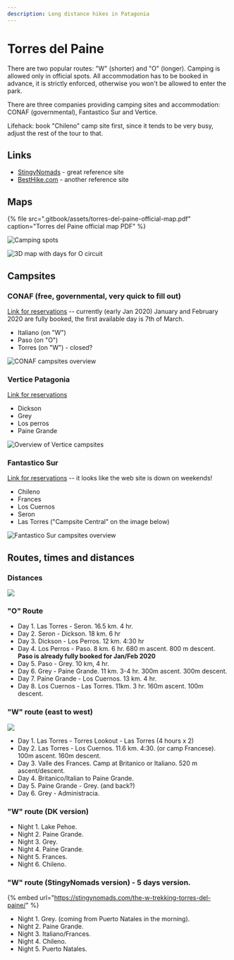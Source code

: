 ```yaml
---
description: Long distance hikes in Patagonia
---
```


# Torres del Paine

There are two popular routes: "W" \(shorter\) and "O" \(longer\). Camping is allowed only in official spots. All accommodation has to be booked in advance, it is strictly enforced, otherwise you won't be allowed to enter the park.

There are three companies providing camping sites and accommodation: CONAF \(governmental\), Fantastico Sur and Vertice.

Lifehack: book "Chileno" camp site first, since it tends to be very busy, adjust the rest of the tour to that.

## Links

* [StingyNomads](https://stingynomads.com/torres-del-paine-hiking-guide/) - great reference site
* [BestHike.com](https://besthike.com/s-america/patagonian-andes/paine-circuit/) - another reference site

## Maps

{% file src=".gitbook/assets/torres-del-paine-official-map.pdf" caption="Torres del Paine official map PDF" %}

![Camping spots](.gitbook/assets/refugios-map.jpg)

![3D map with days for O circuit](.gitbook/assets/torres-3d-map.jpg)

## Campsites

### CONAF \(free, governmental, very quick to fill out\)

[Link for reservations](https://wubook.net/wbkd/wbk/?lcode=1470832720) -- currently \(early Jan 2020\) January and February 2020 are fully booked, the first available day is 7th of March.

* Italiano \(on "W"\)
* Paso \(on "O"\)
* Torres \(on "W"\) - closed?

![CONAF campsites overview](.gitbook/assets/conaf-overview.png)

### Vertice Patagonia

[Link for reservations](https://reservas.verticepatagonia.cl/index.xhtml)

* Dickson
* Grey
* Los perros
* Paine Grande

![Overview of Vertice campsites](.gitbook/assets/vertice-overview.png)

### Fantastico Sur

[Link for reservations](http://int.fantasticosur.com/en/online) -- it looks like the web site is down on weekends!

* Chileno
* Frances
* Los Cuernos
* Seron
* Las Torres \("Campsite Central" on the image below\)

![Fantastico Sur campsites overview](.gitbook/assets/fantastico-sur-overview.jpg)

## Routes, times and distances

### Distances

![](.gitbook/assets/timings-and-distances.png)

### "O" Route

* Day 1. Las Torres - Seron. 16.5 km. 4 hr.
* Day 2. Seron - Dickson. 18 km. 6 hr
* Day 3. Dickson - Los Perros. 12 km. 4:30 hr
* Day 4. Los Perros - Paso. 8 km. 6 hr. 680 m ascent. 800 m descent. **Paso is already fully booked for Jan/Feb 2020**
* Day 5. Paso - Grey. 10 km, 4 hr.
* Day 6. Grey - Paine Grande. 11 km. 3-4 hr. 300m ascent. 300m descent.
* Day 7. Paine Grande - Los Cuernos. 13 km. 4 hr.
* Day 8. Los Cuernos - Las Torres. 11km. 3 hr. 160m ascent. 100m descent.

### "W" route \(east to west\)

![](.gitbook/assets/w-map.png)

* Day 1. Las Torres - Torres Lookout - Las Torres \(4 hours x 2\)
* Day 2. Las Torres - Los Cuernos. 11.6 km. 4:30. \(or camp Francese\). 100m ascent. 160m descent.
* Day 3. Valle des Frances. Camp at Britanico or Italiano. 520 m ascent/descent.
* Day 4. Britanico/Italian to Paine Grande.
* Day 5. Paine Grande - Grey. \(and back?\)
* Day 6. Grey - Administracia.

### "W" route \(DK version\)

* Night 1. Lake Pehoe.
* Night 2. Paine Grande.
* Night 3. Grey.
* Night 4. Paine Grande.
* Night 5. Frances.
* Night 6. Chileno.

### "W" route \(StingyNomads version\) - 5 days version.

{% embed url="https://stingynomads.com/the-w-trekking-torres-del-paine/" %}

* Night 1. Grey. \(coming from Puerto Natales in the morning\).
* Night 2. Paine Grande.
* Night 3. Italiano/Frances.
* Night 4. Chileno.
* Night 5. Puerto Natales.





